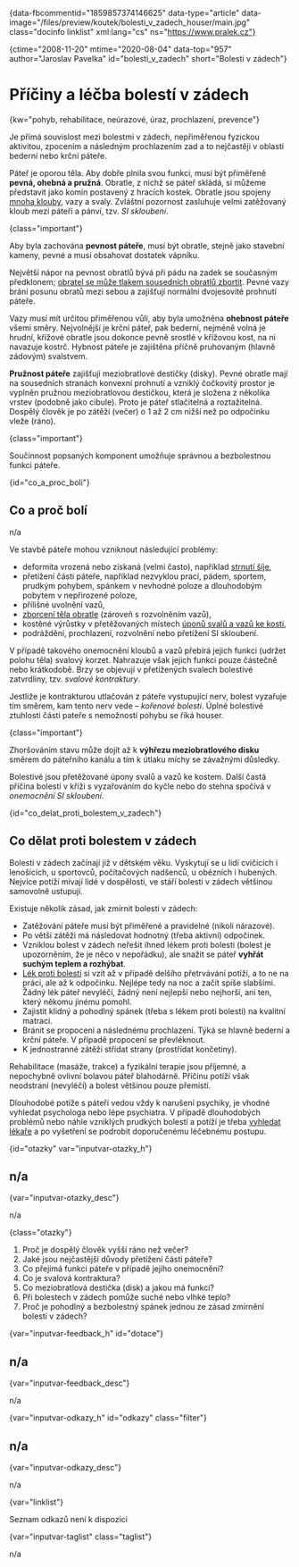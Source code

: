 
{data-fbcommentid="1859857374146625" data-type="article" data-image="/files/preview/koutek/bolesti\_v\_zadech_houser/main.jpg" class="docinfo linklist" xml:lang="cs" ns="https://www.pralek.cz"}

{ctime="2008-11-20" mtime="2020-08-04" data-top="957" author="Jaroslav Pavelka" id="bolesti\_v\_zadech" short="Bolesti v zádech"}

# Příčiny a léčba bolestí v zádech

<!-- generated attribute kw by user_updatekw.sh on 2020-10-11, do not edit -->

{kw="pohyb, rehabilitace, neúrazové, úraz, prochlazení, prevence"}

Je přímá souvislost mezi bolestmi v zádech, nepřiměřenou fyzickou aktivitou, zpocením a následným prochlazením zad a to nejčastěji v oblasti bederní nebo krční páteře.

Páteř je oporou těla. Aby dobře plnila svou funkci, musí být přiměřeně **pevná, ohebná a pružná**. Obratle, z nichž se páteř skládá, si můžeme představit jako komín postavený z hracích kostek. Obratle jsou spojeny [mnoha klouby][1], vazy a svaly. Zvláštní pozornost zasluhuje velmi zatěžovaný kloub mezi páteří a pánví, tzv. _SI skloubení_.

{class="important"}

Aby byla zachována **pevnost páteře**, musí být obratle, stejně jako stavební kameny, pevné a musí obsahovat dostatek vápníku.

Největší nápor na pevnost obratlů bývá při pádu na zadek se současným předklonem; [obratel se může tlakem sousedních obratlů zbortit][2]. Pevné vazy brání posunu obratů mezi sebou a zajišťují normální dvojesovité prohnutí páteře.

Vazy musí mít určitou přiměřenou vůli, aby byla umožněna **ohebnost páteře** všemi směry. Nejvolnější je krční páteř, pak bederní, nejméně volná je hrudní, křížové obratle jsou dokonce pevně srostlé v křížovou kost, na ni navazuje kostrč. Hybnost páteře je zajištěna příčně pruhovaným (hlavně zádovým) svalstvem.

**Pružnost páteře** zajišťují meziobratlové destičky (disky). Pevné obratle mají na sousedních stranách konvexní prohnutí a vzniklý čočkovitý prostor je vyplněn pružnou meziobratlovou destičkou, která je složena z několika vrstev (podobně jako cibule). Proto je páteř stlačitelná a roztažitelná. Dospělý člověk je po zátěži (večer) o 1 až 2 cm nižší než po odpočinku vleže (ráno).

{class="important"}

Součinnost popsaných komponent umožňuje správnou a bezbolestnou funkci páteře.

{id="co\_a\_proc_boli"}

## Co a proč bolí

n/a

Ve stavbě páteře mohou vzniknout následující problémy:

  * deformita vrozená nebo získaná (velmi často), například [strnutí šíje][3],
  * přetížení části páteře, například nezvyklou prací, pádem, sportem, prudkým pohybem, spánkem v nevhodné poloze a dlouhodobým pobytem v nepřirozené poloze,
  * přílišné uvolnění vazů,
  * [zborcení těla obratle][4] (zároveň s rozvolněním vazů),
  * kostěné výrůstky v přetěžovaných místech [úponů svalů a vazů ke kosti][5],
  * podráždění, prochlazení, rozvolnění nebo přetížení SI skloubení.

V případě takového onemocnění kloubů a vazů přebírá jejich funkci (udržet polohu těla) svalový korzet. Nahrazuje však jejich funkci pouze částečně nebo krátkodobě. Brzy se objevují v přetížených svalech bolestivé zatvrdliny, tzv. _svalové kontraktury_.

Jestliže je kontrakturou utlačován z páteře vystupující nerv, bolest vyzařuje tím směrem, kam tento nerv vede – _kořenové bolesti_. Úplné bolestivé ztuhlosti části pateře s nemožností pohybu se říká houser.

{class="important"}

Zhoršováním stavu může dojít až k **výhřezu meziobratlového disku** směrem do páteřního kanálu a tím k útlaku míchy se závažnými důsledky.

Bolestivé jsou přetěžované úpony svalů a vazů ke kostem. Další častá příčina bolestí v kříži s vyzařováním do kyčle nebo do stehna spočívá v _onemocnění SI skloubení_.

{id="co\_delat\_proti\_bolestem\_v_zadech"}

## Co dělat proti bolestem v zádech

Bolesti v zádech začínají již v dětském věku. Vyskytují se u lidí cvičících i lenošících, u sportovců, počítačových nadšenců, u obézních i hubených. Nejvíce potíží mívají lidé v dospělosti, ve stáří bolesti v zádech většinou samovolně ustupují.

Existuje několik zásad, jak zmírnit bolesti v zádech:

  * Zatěžování páteře musí být přiměřené a pravidelné (nikoli nárazové).
  * Po větší zátěži má následovat hodnotný (třeba aktivní) odpočinek.
  * Vzniklou bolest v zádech neřešit ihned lékem proti bolesti (bolest je upozorněním, že je něco v nepořádku), ale snažit se páteř **vyhřát suchým teplem a rozhýbat**.
  * [Lék proti bolesti][6] si vzít až v případě delšího přetrvávání potíží, a to ne na práci, ale až k odpočinku. Nejlépe tedy na noc a začít spíše slabšími. Žádný lék páteř nevyléčí, žádný není nejlepší nebo nejhorší, ani ten, který někomu jinému pomohl.
  * Zajistit klidný a pohodlný spánek (třeba s lékem proti bolesti) na kvalitní matraci.
  * Bránit se propocení a následnému prochlazení. Týká se hlavně bederní a krční páteře. V případě propocení se převléknout.
  * K jednostranné zátěži střídat strany (prostřídat končetiny).

Rehabilitace (masáže, trakce) a fyzikální terapie jsou příjemné, a nepochybně ovlivní bolavou páteř blahodárně. Příčinu potíží však neodstraní (nevyléčí) a bolest většinou pouze přemístí.

Dlouhodobé potíže s páteří vedou vždy k narušení psychiky, je vhodné vyhledat psychologa nebo lépe psychiatra. V případě dlouhodobých problémů nebo náhle vzniklých prudkých bolestí a potíží je třeba [vyhledat lékaře][7] a po vyšetření se podrobit doporučenému léčebnému postupu.

{id="otazky" var="inputvar-otazky_h"}

## n/a

{var="inputvar-otazky_desc"}

n/a

{class="otazky"}

  1. Proč je dospělý člověk vyšší ráno než večer?
  2. Jaké jsou nejčastější důvody přetížení části páteře?
  3. Co přejímá funkci páteře v případě jejího onemocnění?
  4. Co je svalová kontraktura?
  5. Co meziobratlová destička (disk) a jakou má funkci?
  6. Při bolestech v zádech pomůže suché nebo vlhké teplo?
  7. Proč je pohodlný a bezbolestný spánek jednou ze zásad zmírnění bolestí v zádech?

{var="inputvar-feedback_h" id="dotace"}

## n/a

{var="inputvar-feedback_desc"}

n/a

{var="inputvar-odkazy_h" id="odkazy" class="filter"}

## n/a

{var="inputvar-odkazy_desc"}

n/a

{var="linklist"}

Seznam odkazů není k dispozici

{var="inputvar-taglist" class="taglist"}

n/a

 [1]: artroza
 [2]: starecke_zlomeniny
 [3]: akutni_torticollis
 [4]: zlomeniny
 [5]: onemocneni_slach
 [6]: analgetika
 [7]: nalehavost_vysetreni

